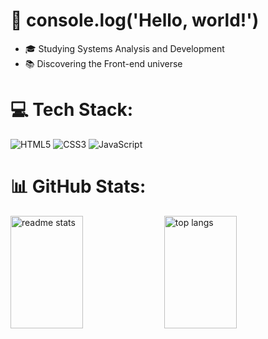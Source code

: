 <h1 id="-about-me-">👋 console.log('Hello, world!')</h1>

- 🎓 Studying Systems Analysis and Development
- 📚 Discovering the Front-end universe
  
<h1 id="-tech-stack-">💻 Tech Stack:</h1>

<div>
<img src="https://img.shields.io/badge/html5-%23E34F26.svg?style=for-the-badge&amp;logo=html5&amp;logoColor=white" alt="HTML5">
<img src="https://img.shields.io/badge/css3-%231572B6.svg?style=for-the-badge&amp;logo=css3&amp;logoColor=white" alt="CSS3">
<img src="https://img.shields.io/badge/javascript-%23323330.svg?style=for-the-badge&amp;logo=javascript&amp;logoColor=%23F7DF1E" alt="JavaScript">
</div>

<h1 id="-github-stats-">📊 GitHub Stats:</h1>

<div>
<img height="180px" width="48%" src="https://github-readme-stats.vercel.app/api?username=kaykyrod&amp;theme=tokyonight&amp;hide_border=false&amp;include_all_commits=true&amp;count_private=false" alt="readme stats">
<img height="180px" width="48%" src="https://github-readme-stats.vercel.app/api/top-langs/?username=kaykyrod&amp;theme=tokyonight&amp;hide_border=false&amp;include_all_commits=true&amp;count_private=false&amp;layout=compact" alt="top langs">
</div>
